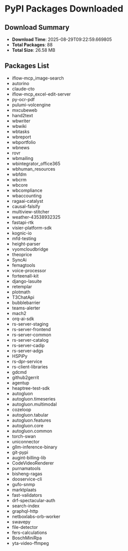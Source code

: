 # PyPI Packages Downloaded

## Download Summary
- **Download Time**: 2025-08-29T09:22:59.669805
- **Total Packages**: 88
- **Total Size**: 26.58 MB

## Packages List
- iflow-mcp_image-search
- autorino
- claude-cto
- iflow-mcp_excel-edit-server
- py-ocr-pdf
- pulumi-volcengine
- mxcubeweb
- hand2text
- wbwriter
- wbwiki
- wbtasks
- wbreport
- wbportfolio
- wbnews
- rovr
- wbmailing
- wbintegrator_office365
- wbhuman_resources
- wbfdm
- wbcrm
- wbcore
- wbcompliance
- wbaccounting
- ragaai-catalyst
- causal-falsify
- multiview-stitcher
- weather-43538932325
- fastapi-rtk
- visier-platform-sdk
- kognic-io
- mfd-testing
- height-parser
- vyomcloudbridge
- theoprice
- SyncAi
- femagtools
- voice-processor
- forteenall-kit
- django-lasuite
- retemplar
- plotmath
- T3ChatApi
- bubblebarrier
- teams-alerter
- mach2
- orq-ai-sdk
- rs-server-staging
- rs-server-frontend
- rs-server-common
- rs-server-catalog
- rs-server-cadip
- rs-server-adgs
- HSPiPy
- rs-dpr-service
- rs-client-libraries
- gdcmd
- github2gerrit
- agentup
- heaptree-test-sdk
- autogluon
- autogluon.timeseries
- autogluon.multimodal
- cozeloop
- autogluon.tabular
- autogluon.features
- autogluon.core
- autogluon.common
- torch-swan
- uniconnector
- gllm-inference-binary
- git-pypi
- augint-billing-lib
- CodeVideoRenderer
- purnamatools
- bisheng-ragas
- dooservice-cli
- gufo-snmp
- marktplaats
- fast-validators
- drf-spectacular-auth
- search-index
- graphql-http
- netboxlabs-orb-worker
- swavepy
- file-detector
- fers-calculations
- BoschMiniRpa
- yta-video-ffmpeg
